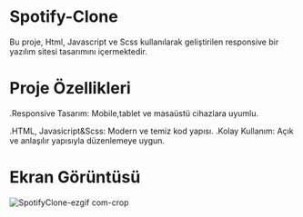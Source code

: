 # Spotify-Clone

Bu proje, Html, Javascript ve Scss kullanılarak geliştirilen responsive bir yazılım sitesi tasarımını içermektedir.

# Proje Özellikleri
.Responsive Tasarım: Mobile,tablet ve masaüstü cihazlara uyumlu.

.HTML, Javasicript&Scss: Modern ve temiz kod yapısı. .Kolay Kullanım: Açık ve anlaşılır yapısıyla düzenlemeye uygun.

# Ekran Görüntüsü
![SpotifyClone-ezgif com-crop](https://github.com/user-attachments/assets/788d88eb-b1d1-4c71-ab60-9e8fc1044eeb)
